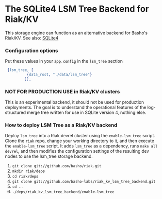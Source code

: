 # The SQLite4 LSM Tree Backend for Riak/KV

This storage engine can function as an alternative backend for Basho's Riak/KV.
See also: [SQLite4](http://www.sqlite.org/src4/doc/trunk/www/storage.wiki)

### Configuration options
Put these values in your `app.config` in the `lsm_tree` section

```erlang
 {lsm_tree, [
          {data_root, "./data/lsm_tree"}
         ]},
```

### NOT FOR PRODUCTION USE in Riak/KV clusters

This is an experimental backend, it should not be used for production
deployments.  The goal is to understand the operational features of the
log-structured merge tree written for use in SQLite version 4, nothing else.

### How to deploy LSM Tree as a Riak/KV backend

Deploy `lsm_tree` into a Riak devrel cluster using the `enable-lsm_tree`
script. Clone the `riak` repo, change your working directory to it, and then
execute the `enable-lsm_tree` script. It adds `lsm_tree` as a dependency, runs
`make all devrel`, and then modifies the configuration settings of the
resulting dev nodes to use the lsm_tree storage backend.

1. `git clone git://github.com/basho/riak.git`
1. `mkdir riak/deps`
1. `cd riak/deps`
1. `git clone git://github.com/basho-labs/riak_kv_lsm_tree_backend.git`
1. `cd ..`
1. `./deps/riak_kv_lsm_tree_backend/enable-lsm_tree`
